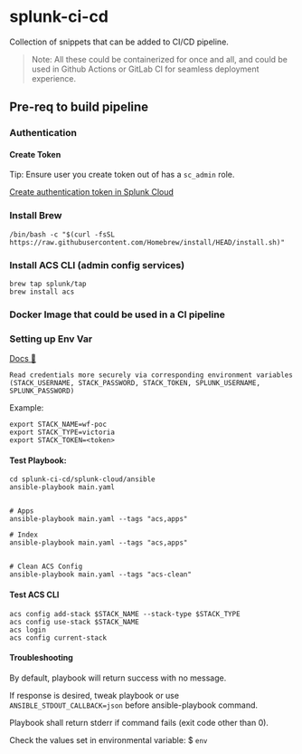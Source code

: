 # splunk-ci-cd
Collection of snippets that can be added to CI/CD pipeline. 


> Note: All these could be containerized for once and all, and could be used in Github Actions or GitLab CI for seamless deployment experience.


## Pre-req to build pipeline

### Authentication

#### Create Token

Tip: Ensure user you create token out of has a `sc_admin` role.

[Create authentication token in Splunk Cloud](https://docs.splunk.com/Documentation/SplunkCloud/9.0.2208/Security/CreateAuthTokens)

### Install Brew

`/bin/bash -c "$(curl -fsSL https://raw.githubusercontent.com/Homebrew/install/HEAD/install.sh)"`


### Install ACS CLI (admin config services)

```
brew tap splunk/tap
brew install acs
```


### Docker Image that could be used in a CI pipeline



### Setting up Env Var

[Docs 📜](https://docs.splunk.com/Documentation/SplunkCloud/8.2.2202/Config/ACSCLI)


```
Read credentials more securely via corresponding environment variables (STACK_USERNAME, STACK_PASSWORD, STACK_TOKEN, SPLUNK_USERNAME, SPLUNK_PASSWORD)
```

Example:
```
export STACK_NAME=wf-poc
export STACK_TYPE=victoria
export STACK_TOKEN=<token>
```



#### Test Playbook:

```
cd splunk-ci-cd/splunk-cloud/ansible
ansible-playbook main.yaml


# Apps
ansible-playbook main.yaml --tags "acs,apps"

# Index
ansible-playbook main.yaml --tags "acs,apps"


# Clean ACS Config
ansible-playbook main.yaml --tags "acs-clean"
```



#### Test ACS CLI

```
acs config add-stack $STACK_NAME --stack-type $STACK_TYPE
acs config use-stack $STACK_NAME
acs login
acs config current-stack
```



#### Troubleshooting

By default, playbook will return success with no message.

If response is desired, tweak playbook or use `ANSIBLE_STDOUT_CALLBACK=json` before ansible-playbook command.

Playbook shall return stderr if command fails (exit code other than 0). 

Check the values set in environmental variable: $ `env` 